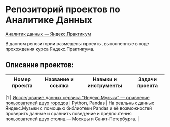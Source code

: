 # Репозиторий проектов по Аналитике Данных

[Аналитик данных — Яндекс.Практикум](https://praktikum.yandex.ru/data-analyst/)

В данном репозитории размещены проекты, выполненные в ходе прохождения курса Яндекс.Практикума.

## Описание проектов:

| Номер проекта | Название и ссылка | Навыки и инструменты  | Задачи проекта                            |
|---------------|-------------------|-----------------------|-------------------------------------------|

|1              | [Исследование данных сервиса “Яндекс.Музыка” — сравнение пользователей двух городов](https://github.com/Sirinema/Yandex_Practicum/blob/main/1.Исследования%20пользователей%20Яндекс.Музыки/Yandex_music.ipynb) | Python, Pandas | На реальных данных Яндекс.Музыки c помощью библиотеки Pandas и её возможностей проверить данные и сравнить поведение и предпочтения пользователей двух столиц — Москвы и Санкт-Петербурга. |

